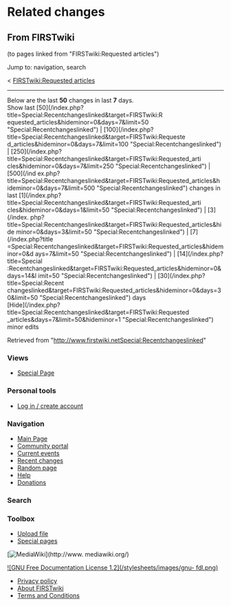 # Related changes

## From FIRSTwiki

(to pages linked from "FIRSTwiki:Requested articles")

Jump to: navigation, search

< [FIRSTwiki:Requested articles](/index.php?title=FIRSTwiki:Requested_articles&redirect=no "FIRSTwiki:Requested articles")

--------------------------------------------------------------------------------

Below are the last **50** changes in last **7** days.<br>
Show last [50](/index.php?title=Special:Recentchangeslinked&target=FIRSTwiki:R
equested_articles&hideminor=0&days=7&limit=50 "Special:Recentchangeslinked") | [100](/index.php?title=Special:Recentchangeslinked&target=FIRSTwiki:Requeste
d_articles&hideminor=0&days=7&limit=100 "Special:Recentchangeslinked") | [250](/index.php?title=Special:Recentchangeslinked&target=FIRSTwiki:Requested_arti
cles&hideminor=0&days=7&limit=250 "Special:Recentchangeslinked") | [500](/ind
ex.php?title=Special:Recentchangeslinked&target=FIRSTwiki:Requested_articles&h
ideminor=0&days=7&limit=500 "Special:Recentchangeslinked") changes in last [1](/index.php?title=Special:Recentchangeslinked&target=FIRSTwiki:Requested_arti
cles&hideminor=0&days=1&limit=50 "Special:Recentchangeslinked") | [3](/index.
php?title=Special:Recentchangeslinked&target=FIRSTwiki:Requested_articles&hide
minor=0&days=3&limit=50 "Special:Recentchangeslinked") | [7](/index.php?title
=Special:Recentchangeslinked&target=FIRSTwiki:Requested_articles&hideminor=0&d
ays=7&limit=50 "Special:Recentchangeslinked") | [14](/index.php?title=Special
:Recentchangeslinked&target=FIRSTwiki:Requested_articles&hideminor=0&days=14&l
imit=50 "Special:Recentchangeslinked") | [30](/index.php?title=Special:Recent
changeslinked&target=FIRSTwiki:Requested_articles&hideminor=0&days=30&limit=50 "Special:Recentchangeslinked") days<br>
[Hide](/index.php?title=Special:Recentchangeslinked&target=FIRSTwiki:Requested
_articles&days=7&limit=50&hideminor=1 "Special:Recentchangeslinked") minor edits

Retrieved from "<http://www.firstwiki.netSpecial:Recentchangeslinked>"

### Views

- [Special Page](Special:Recentchangeslinked/FIRSTwiki:Requested_articles)

### Personal tools

- [Log in / create account](/index.php?title=Special:Userlogin&returnto=Special:Recentchangeslinked)

[](Main_Page "Main Page")

### Navigation

- [Main Page](Main_Page)
- [Community portal](FIRSTwiki:Community_portal)
- [Current events](Current_events)
- [Recent changes](Special:Recentchanges)
- [Random page](Special:Random)
- [Help](Help:Contents)
- [Donations](FIRSTwiki:Site_support)

### Search

### Toolbox

- [Upload file](Special:Upload)
- [Special pages](Special:Specialpages)

[![MediaWiki](/skins/common/images/poweredby_mediawiki_88x31.png)](http://www.
mediawiki.org/)

[![GNU Free Documentation License 1.2](/stylesheets/images/gnu-
fdl.png)](http://www.gnu.org/copyleft/fdl.html)

- [Privacy policy](FIRSTwiki:Privacy_policy "FIRSTwiki:Privacy policy")
- [About FIRSTwiki](FIRSTwiki:About "FIRSTwiki:About")
- [Terms and Conditions](FIRSTwiki:Terms_and_conditions "FIRSTwiki:Terms and conditions")
